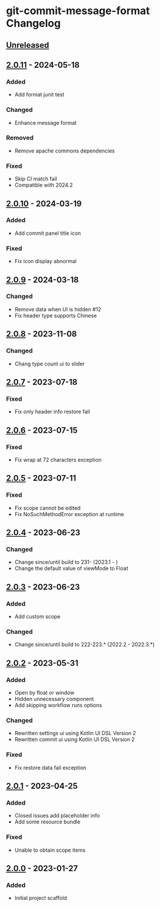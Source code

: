<!-- Keep a Changelog guide -> https://keepachangelog.com -->

# git-commit-message-format Changelog

## [Unreleased]

## [2.0.11] - 2024-05-18

### Added

- Add format junit test

### Changed

- Enhance message format

### Removed

- Remove apache commons dependencies

### Fixed

- Skip CI match fail
- Compatible with 2024.2

## [2.0.10] - 2024-03-19

### Added

- Add commit panel title icon

### Fixed

- Fix icon display abnormal

## [2.0.9] - 2024-03-18

### Changed

- Remove data when UI is hidden #12
- Fix header type supports Chinese

## [2.0.8] - 2023-11-08

### Changed

- Chang type count ui to slider

## [2.0.7] - 2023-07-18

### Fixed

- Fix only header info restore fail

## [2.0.6] - 2023-07-15

### Fixed

- Fix wrap at 72 characters exception

## [2.0.5] - 2023-07-11

### Fixed

- Fix scope cannot be edited
- Fix NoSuchMethodError exception at runtime

## [2.0.4] - 2023-06-23

### Changed

- Change since/until build to 231- (2023.1 - )
- Change the default value of viewMode to Float

## [2.0.3] - 2023-06-23

### Added

- Add custom scope

### Changed

- Change since/until build to 222-223.* (2022.2 - 2022.3.*)

## [2.0.2] - 2023-05-31

### Added

- Open by float or window
- Hidden unnecessary component
- Add skipping workflow runs options

### Changed

- Rewritten settings ui using Kotlin UI DSL Version 2
- Rewritten commit ui using Kotlin UI DSL Version 2

### Fixed

- Fix restore data fail exception

## [2.0.1] - 2023-04-25

### Added

- Closed issues add placeholder info
- Add some resource bundle

### Fixed

- Unable to obtain scope items

## [2.0.0] - 2023-01-27

### Added

- Initial project scaffold

[Unreleased]: https://github.com/fobgochod/git-commit-message-format/compare/v2.0.11...HEAD
[2.0.11]: https://github.com/fobgochod/git-commit-message-format/compare/v2.0.10...v2.0.11
[2.0.10]: https://github.com/fobgochod/git-commit-message-format/compare/v2.0.9...v2.0.10
[2.0.9]: https://github.com/fobgochod/git-commit-message-format/compare/v2.0.8...v2.0.9
[2.0.8]: https://github.com/fobgochod/git-commit-message-format/compare/v2.0.7...v2.0.8
[2.0.7]: https://github.com/fobgochod/git-commit-message-format/compare/v2.0.6...v2.0.7
[2.0.6]: https://github.com/fobgochod/git-commit-message-format/compare/v2.0.5...v2.0.6
[2.0.5]: https://github.com/fobgochod/git-commit-message-format/compare/v2.0.4...v2.0.5
[2.0.4]: https://github.com/fobgochod/git-commit-message-format/compare/v2.0.3...v2.0.4
[2.0.3]: https://github.com/fobgochod/git-commit-message-format/compare/v2.0.2...v2.0.3
[2.0.2]: https://github.com/fobgochod/git-commit-message-format/compare/v2.0.1...v2.0.2
[2.0.1]: https://github.com/fobgochod/git-commit-message-format/compare/v2.0.0...v2.0.1
[2.0.0]: https://github.com/fobgochod/git-commit-message-format/commits/v2.0.0
